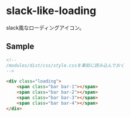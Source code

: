 # slack-like-loading

slack風なローディングアイコン。

## Sample

```html
<!--
/modules/dist/css/style.cssを事前に読み込んでおく
-->

<div class="loading">
    <span class="bar bar-1"></span>
    <span class="bar bar-2"></span>
    <span class="bar bar-3"></span>
    <span class="bar bar-4"></span>
</div>
```

